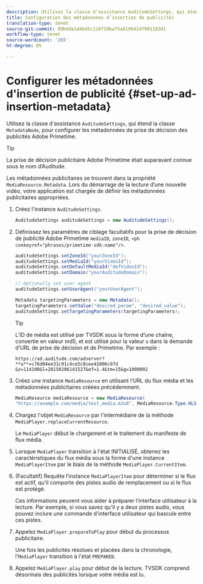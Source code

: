 ```yaml
---
description: Utilisez la classe d’assistance AuditudeSettings, qui étend la classe MetadataNode, pour configurer les métadonnées de prise de décision des publicités Adobe Primetime.
title: Configuration des métadonnées d’insertion de publicités
translation-type: tm+mt
source-git-commit: 89bdda1d4bd5c126f19ba75a819942df901183d1
workflow-type: tm+mt
source-wordcount: '265'
ht-degree: 0%

---
```



# Configurer les métadonnées d&#39;insertion de publicité {#set-up-ad-insertion-metadata}

Utilisez la classe d&#39;assistance `AuditudeSettings`, qui étend la classe `MetadataNode`, pour configurer les métadonnées de prise de décision des publicités Adobe Primetime.

>[!TIP]
>
>La prise de décision publicitaire Adobe Primetime était auparavant connue sous le nom d’Auditude.

Les métadonnées publicitaires se trouvent dans la propriété `MediaResource.Metadata`. Lors du démarrage de la lecture d’une nouvelle vidéo, votre application est chargée de définir les métadonnées publicitaires appropriées.

1. Créez l&#39;instance `AuditudeSettings`.

   ```java
   AuditudeSettings auditudeSettings = new AuditudeSettings();
   ```

1. Définissez les paramètres de ciblage facultatifs pour la prise de décision de publicité Adobe Primetime `mediaID`, `zoneID`, `<ph conkeyref="phrases/primetime-sdk-name"/>`.

   ```java
   auditudeSettings.setZoneId("yourZoneId"); 
   auditudeSettings.setMediaId("yourVideoId"); 
   auditudeSettings.setDefaultMediaId("defVideoId"); 
   auditudeSettings.setDomain("yourAuditudeDomain"); 
   
   // Optionally set user agent  
   auditudeSettings.setUserAgent("yourUserAgent"); 
   
   Metadata targetingParameters = new Metadata(); 
   targetingParameters.setValue("desired_param", "desired_value"); 
   auditudeSettings.setTargetingParameters(targetingParameters);
   ```

   >[!TIP]
   >
   >L’ID de média est utilisé par TVSDK sous la forme d’une chaîne, convertie en valeur md5, et est utilisé pour la valeur `u` dans la demande d’URL de prise de décision et de Primetime. Par exemple :
   >
   >`https://ad.auditude.com/adserver? **u**=c76d04ee31c91c4ce5c8cee41006c97d &z=114100&l=20150206141527&of=1.4&tm=15&g=1000002`

1. Créez une instance `MediaResource` en utilisant l’URL du flux média et les métadonnées publicitaires créées précédemment.

   ```java
   MediaResource mediaResource = new MediaResource( 
   "https://example.com/media/test_media.m3u8", MediaResource.Type.HLS, Metadata);
   ```

1. Chargez l&#39;objet `MediaResource` par l&#39;intermédiaire de la méthode `MediaPlayer.replaceCurrentResource`.

   Le `MediaPlayer` début le chargement et le traitement du manifeste de flux média.

1. Lorsque `MediaPlayer` transition à l&#39;état INITIALISÉ, obtenez les caractéristiques du flux média sous la forme d&#39;une instance `MediaPlayerItem` par le biais de la méthode `MediaPlayer.CurrentItem`.
1. (Facultatif) Requête l’instance `MediaPlayerItem` pour déterminer si le flux est actif, qu’il comporte des pistes audio de remplacement ou si le flux est protégé.

   Ces informations peuvent vous aider à préparer l’interface utilisateur à la lecture. Par exemple, si vous savez qu&#39;il y a deux pistes audio, vous pouvez inclure une commande d&#39;interface utilisateur qui bascule entre ces pistes.

1. Appelez `MediaPlayer.prepareToPlay` pour début du processus publicitaire.

   Une fois les publicités résolues et placées dans la chronologie, l&#39;`MediaPlayer` transition à l&#39;état `PREPARED`.
1. Appelez `MediaPlayer.play` pour début de la lecture.
TVSDK comprend désormais des publicités lorsque votre média est lu.

